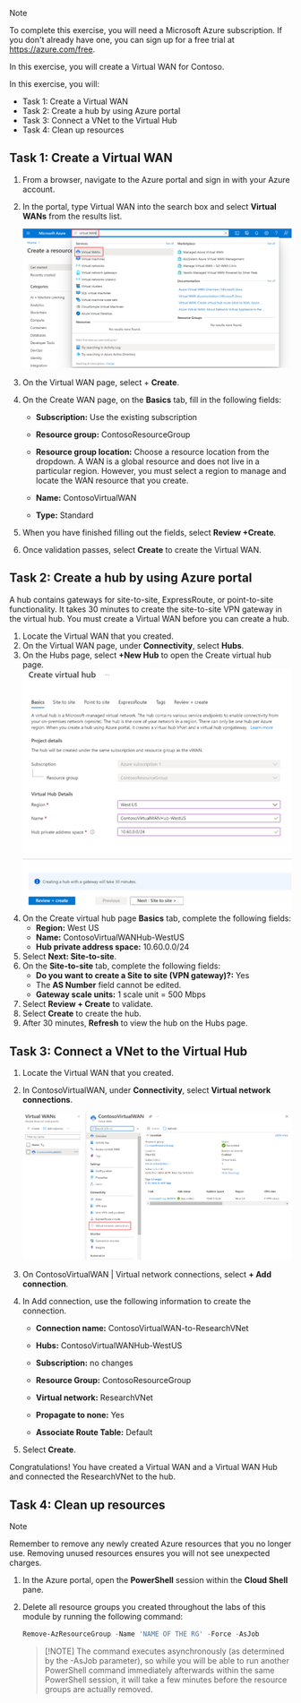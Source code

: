 > [!NOTE] 
> To complete this exercise, you will need a Microsoft Azure subscription. If you don't already have one, you can sign up for a free trial at https://azure.com/free.


In this exercise, you will create a Virtual WAN for Contoso.

In this exercise, you will:

+ Task 1: Create a Virtual WAN
+ Task 2: Create a hub by using Azure portal
+ Task 3: Connect a VNet to the Virtual Hub
+ Task 4: Clean up resources



## Task 1: Create a Virtual WAN

1. From a browser, navigate to the Azure portal and sign in with your Azure account.

2. In the portal, type Virtual WAN into the search box and select **Virtual WANs** from the results list.

   ![Search for Virtual WAN in Azure portal.](../media/search-for-virtual-wan.png)

 

3. On the Virtual WAN page, select + **Create**. 

4. On the Create WAN page, on the **Basics** tab, fill in the following fields:

   - **Subscription:** Use the existing subscription

   - **Resource group:** ContosoResourceGroup

   - **Resource group location:** Choose a resource location from the dropdown. A WAN is a global resource and does not live in a particular region. However, you must select a region to manage and locate the WAN resource that you create.

   - **Name:** ContosoVirtualWAN

   - **Type:** Standard 

5. When you have finished filling out the fields, select **Review +Create**.

6. Once validation passes, select **Create** to create the Virtual WAN.

## Task 2: Create a hub by using Azure portal

A hub contains gateways for site-to-site, ExpressRoute, or point-to-site functionality. It takes 30 minutes to create the site-to-site VPN gateway in the virtual hub. You must create a Virtual WAN before you can create a hub.

1. Locate the Virtual WAN that you created. 
2. On the Virtual WAN page, under **Connectivity**, select **Hubs**.
3. On the Hubs page, select **+New Hub** to open the Create virtual hub page.
   ![Create Virtual Hub, Basics tab.](../media/create-vwan-hub.png)
4. On the Create virtual hub page **Basics** tab, complete the following fields:
   - **Region:** West US
   - **Name:** ContosoVirtualWANHub-WestUS
   - **Hub private address space:** 10.60.0.0/24
5. Select **Next: Site-to-site**.
6. On the **Site-to-site** tab, complete the following fields:
   - **Do you want to create a Site to site (VPN gateway)?:** Yes
   - The **AS Number** field cannot be edited.
   - **Gateway scale units:** 1 scale unit = 500 Mbps
7. Select **Review + Create** to validate.
8. Select **Create** to create the hub. 
9. After 30 minutes, **Refresh** to view the hub on the Hubs page. 

## Task 3: Connect a VNet to the Virtual Hub

1. Locate the Virtual WAN that you created. 

2. In ContosoVirtualWAN, under **Connectivity**, select **Virtual network connections**.

   ![Virtual WAN configuration page with Virtual network connections highlighted.](../media/connect-vnet-virtual-hub.png)

3. On ContosoVirtualWAN | Virtual network connections, select **+ Add connection**.

4. In Add connection, use the following information to create the connection.

   - **Connection name:** ContosoVirtualWAN-to-ResearchVNet

   - **Hubs:** ContosoVirtualWANHub-WestUS

   - **Subscription:** no changes

   - **Resource Group:** ContosoResourceGroup

   - **Virtual network:** ResearchVNet

   - **Propagate to none:** Yes

   - **Associate Route Table:** Default

5. Select **Create**.

 

Congratulations! You have created a Virtual WAN and a Virtual WAN Hub and connected the ResearchVNet to the hub.

## Task 4: Clean up resources

> [!NOTE] 
> Remember to remove any newly created Azure resources that you no longer use. Removing unused resources ensures you will not see unexpected charges.

1. In the Azure portal, open the **PowerShell** session within the **Cloud Shell** pane.

1. Delete all resource groups you created throughout the labs of this module by running the following command:

   ```powershell
   Remove-AzResourceGroup -Name 'NAME OF THE RG' -Force -AsJob
   ```

    > [!NOTE] The command executes asynchronously (as determined by the -AsJob parameter), so while you will be able to run another PowerShell command immediately afterwards within the same PowerShell session, it will take a few minutes before the resource groups are actually removed.
